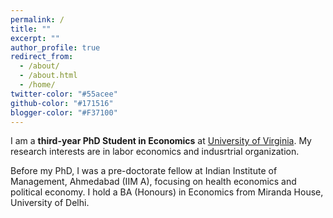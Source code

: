 ```yaml
---
permalink: /
title: ""
excerpt: ""
author_profile: true
redirect_from: 
  - /about/
  - /about.html
  - /home/
twitter-color: "#55acee"
github-color: "#171516"
blogger-color: "#F37100"
---
```

I am a **third-year PhD Student in Economics** at [University of Virginia](https://economics.virginia.edu). My research interests are in labor economics and indusrtrial organization. 

Before my PhD, I was a pre-doctorate fellow at Indian Institute of Management, Ahmedabad (IIM A), focusing on health economics and political economy. I hold a BA (Honours) in Economics from Miranda House, University of Delhi.
